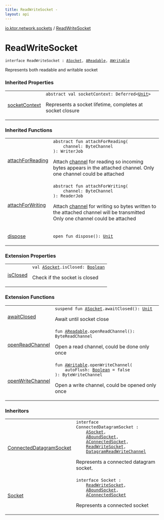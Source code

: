 ```yaml
---
title: ReadWriteSocket - 
layout: api
---
```


<div class='api-docs-breadcrumbs'><a href="index.html">io.ktor.network.sockets</a> / <a href="./-read-write-socket.html">ReadWriteSocket</a></div>

# ReadWriteSocket

<div class="signature"><code><span class="keyword">interface </span><span class="identifier">ReadWriteSocket</span>&nbsp;<span class="symbol">:</span>&nbsp;<a href="-a-socket/index.html"><span class="identifier">ASocket</span></a><span class="symbol">, </span><a href="-a-readable/index.html"><span class="identifier">AReadable</span></a><span class="symbol">, </span><a href="-a-writable/index.html"><span class="identifier">AWritable</span></a></code></div>

Represents both readable and writable socket

### Inherited Properties

<table class="api-docs-table">
<tbody>
<tr>
<td markdown="1">

<a href="-a-socket/socket-context.html">socketContext</a>


</td>
<td markdown="1">
<div class="signature"><code><span class="keyword">abstract</span> <span class="keyword">val </span><span class="identifier">socketContext</span><span class="symbol">: </span><span class="identifier">Deferred</span><span class="symbol">&lt;</span><a href="https://kotlinlang.org/api/latest/jvm/stdlib/kotlin/-unit/index.html"><span class="identifier">Unit</span></a><span class="symbol">&gt;</span></code></div>

Represents a socket lifetime, completes at socket closure


</td>
</tr>
</tbody>
</table>

### Inherited Functions

<table class="api-docs-table">
<tbody>
<tr>
<td markdown="1">

<a href="-a-readable/attach-for-reading.html">attachForReading</a>


</td>
<td markdown="1">
<div class="signature"><code><span class="keyword">abstract</span> <span class="keyword">fun </span><span class="identifier">attachForReading</span><span class="symbol">(</span><br/>&nbsp;&nbsp;&nbsp;&nbsp;<span class="parameterName" id="io.ktor.network.sockets.AReadable$attachForReading(kotlinx.coroutines.io.ByteChannel)/channel">channel</span><span class="symbol">:</span>&nbsp;<span class="identifier">ByteChannel</span><br/><span class="symbol">)</span><span class="symbol">: </span><span class="identifier">WriterJob</span></code></div>

Attach <a href="-a-readable/attach-for-reading.html#io.ktor.network.sockets.AReadable$attachForReading(kotlinx.coroutines.io.ByteChannel)/channel">channel</a> for reading so incoming bytes appears in the attached channel.
Only one channel could be attached


</td>
</tr>
<tr>
<td markdown="1">

<a href="-a-writable/attach-for-writing.html">attachForWriting</a>


</td>
<td markdown="1">
<div class="signature"><code><span class="keyword">abstract</span> <span class="keyword">fun </span><span class="identifier">attachForWriting</span><span class="symbol">(</span><br/>&nbsp;&nbsp;&nbsp;&nbsp;<span class="parameterName" id="io.ktor.network.sockets.AWritable$attachForWriting(kotlinx.coroutines.io.ByteChannel)/channel">channel</span><span class="symbol">:</span>&nbsp;<span class="identifier">ByteChannel</span><br/><span class="symbol">)</span><span class="symbol">: </span><span class="identifier">ReaderJob</span></code></div>

Attach <a href="-a-writable/attach-for-writing.html#io.ktor.network.sockets.AWritable$attachForWriting(kotlinx.coroutines.io.ByteChannel)/channel">channel</a> for writing so bytes written to the attached channel will be transmitted
Only one channel could be attached


</td>
</tr>
<tr>
<td markdown="1">

<a href="-a-socket/dispose.html">dispose</a>


</td>
<td markdown="1">
<div class="signature"><code><span class="keyword">open</span> <span class="keyword">fun </span><span class="identifier">dispose</span><span class="symbol">(</span><span class="symbol">)</span><span class="symbol">: </span><a href="https://kotlinlang.org/api/latest/jvm/stdlib/kotlin/-unit/index.html"><span class="identifier">Unit</span></a></code></div>

</td>
</tr>
</tbody>
</table>

### Extension Properties

<table class="api-docs-table">
<tbody>
<tr>
<td markdown="1">

<a href="is-closed.html">isClosed</a>


</td>
<td markdown="1">
<div class="signature"><code><span class="keyword">val </span><a href="-a-socket/index.html"><span class="identifier">ASocket</span></a><span class="symbol">.</span><span class="identifier">isClosed</span><span class="symbol">: </span><a href="https://kotlinlang.org/api/latest/jvm/stdlib/kotlin/-boolean/index.html"><span class="identifier">Boolean</span></a></code></div>

Check if the socket is closed


</td>
</tr>
</tbody>
</table>

### Extension Functions

<table class="api-docs-table">
<tbody>
<tr>
<td markdown="1">

<a href="await-closed.html">awaitClosed</a>


</td>
<td markdown="1">
<div class="signature"><code><span class="keyword">suspend</span> <span class="keyword">fun </span><a href="-a-socket/index.html"><span class="identifier">ASocket</span></a><span class="symbol">.</span><span class="identifier">awaitClosed</span><span class="symbol">(</span><span class="symbol">)</span><span class="symbol">: </span><a href="https://kotlinlang.org/api/latest/jvm/stdlib/kotlin/-unit/index.html"><span class="identifier">Unit</span></a></code></div>

Await until socket close


</td>
</tr>
<tr>
<td markdown="1">

<a href="open-read-channel.html">openReadChannel</a>


</td>
<td markdown="1">
<div class="signature"><code><span class="keyword">fun </span><a href="-a-readable/index.html"><span class="identifier">AReadable</span></a><span class="symbol">.</span><span class="identifier">openReadChannel</span><span class="symbol">(</span><span class="symbol">)</span><span class="symbol">: </span><span class="identifier">ByteReadChannel</span></code></div>

Open a read channel, could be done only once


</td>
</tr>
<tr>
<td markdown="1">

<a href="open-write-channel.html">openWriteChannel</a>


</td>
<td markdown="1">
<div class="signature"><code><span class="keyword">fun </span><a href="-a-writable/index.html"><span class="identifier">AWritable</span></a><span class="symbol">.</span><span class="identifier">openWriteChannel</span><span class="symbol">(</span><br/>&nbsp;&nbsp;&nbsp;&nbsp;<span class="parameterName" id="io.ktor.network.sockets$openWriteChannel(io.ktor.network.sockets.AWritable, kotlin.Boolean)/autoFlush">autoFlush</span><span class="symbol">:</span>&nbsp;<a href="https://kotlinlang.org/api/latest/jvm/stdlib/kotlin/-boolean/index.html"><span class="identifier">Boolean</span></a>&nbsp;<span class="symbol">=</span>&nbsp;false<br/><span class="symbol">)</span><span class="symbol">: </span><span class="identifier">ByteWriteChannel</span></code></div>

Open a write channel, could be opened only once


</td>
</tr>
</tbody>
</table>

### Inheritors

<table class="api-docs-table">
<tbody>
<tr>
<td markdown="1">

<a href="-connected-datagram-socket.html">ConnectedDatagramSocket</a>


</td>
<td markdown="1">
<div class="signature"><code><span class="keyword">interface </span><span class="identifier">ConnectedDatagramSocket</span>&nbsp;<span class="symbol">:</span>&nbsp;<br/>&nbsp;&nbsp;&nbsp;&nbsp;<a href="-a-socket/index.html"><span class="identifier">ASocket</span></a><span class="symbol">, </span><br/>&nbsp;&nbsp;&nbsp;&nbsp;<a href="-a-bound-socket/index.html"><span class="identifier">ABoundSocket</span></a><span class="symbol">, </span><br/>&nbsp;&nbsp;&nbsp;&nbsp;<a href="-a-connected-socket/index.html"><span class="identifier">AConnectedSocket</span></a><span class="symbol">, </span><br/>&nbsp;&nbsp;&nbsp;&nbsp;<a href="./-read-write-socket.md"><span class="identifier">ReadWriteSocket</span></a><span class="symbol">, </span><br/>&nbsp;&nbsp;&nbsp;&nbsp;<a href="-datagram-read-write-channel.html"><span class="identifier">DatagramReadWriteChannel</span></a></code></div>

Represents a connected datagram socket.


</td>
</tr>
<tr>
<td markdown="1">

<a href="-socket.html">Socket</a>


</td>
<td markdown="1">
<div class="signature"><code><span class="keyword">interface </span><span class="identifier">Socket</span>&nbsp;<span class="symbol">:</span>&nbsp;<br/>&nbsp;&nbsp;&nbsp;&nbsp;<a href="./-read-write-socket.md"><span class="identifier">ReadWriteSocket</span></a><span class="symbol">, </span><br/>&nbsp;&nbsp;&nbsp;&nbsp;<a href="-a-bound-socket/index.html"><span class="identifier">ABoundSocket</span></a><span class="symbol">, </span><br/>&nbsp;&nbsp;&nbsp;&nbsp;<a href="-a-connected-socket/index.html"><span class="identifier">AConnectedSocket</span></a></code></div>

Represents a connected socket


</td>
</tr>
</tbody>
</table>
